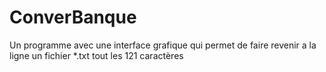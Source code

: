 # ConverBanque
Un programme avec une interface grafique qui permet de faire revenir a la ligne un fichier \*.txt tout les 121 caractères
